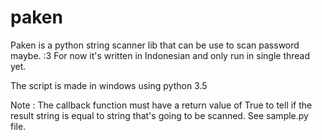 # paken
Paken is a python string scanner lib that can be use to scan password maybe. :3
For now it's written in Indonesian and only run in single thread yet.

The script is made in windows using python 3.5

Note :
  The callback function must have a return value of True to tell if the result string is equal to string that's going to be scanned. See sample.py file.
